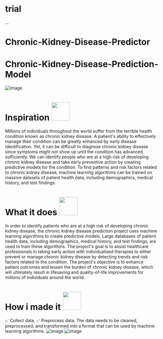 # trial
...
# Chronic-Kidney-Disease-Predictor
# Chronic-Kidney-Disease-Prediction-Model

![image](https://images.unsplash.com/photo-1559757175-9e351c9a1301?ixlib=rb-4.0.3&ixid=MnwxMjA3fDB8MHxzZWFyY2h8Mnx8S2lkbmV5fGVufDB8fDB8fA%3D%3D&auto=format&fit=crop&w=500&q=60)

# Inspiration <img src="https://user-images.githubusercontent.com/72274851/222214323-923a3fe7-56e9-4ba0-abff-162681500702.png" width="60" height="60"> 
Millions of individuals throughout the world suffer from the terrible health condition known as chronic kidney disease. A patient's ability to effectively manage their condition can be greatly enhanced by early disease identification. 
Yet, it can be difficult to diagnose chronic kidney disease since symptoms might not show up until the condition has advanced sufficiently.
We can identify people who are at a high risk of developing chronic kidney disease and take early preventive action by creating predictive models for the condition. To find patterns and risk factors related to chronic kidney disease, machine learning algorithms can be trained on massive datasets of patient health data, including demographics, medical history, and test findings.
# What it does  <img src="https://user-images.githubusercontent.com/72274851/222216353-58874ba5-d9cc-4298-baab-4255bbdb0193.png" width="60" height="60">  
In order to identify patients who are at a high risk of developing chronic kidney disease, the chronic kidney disease prediction project uses machine learning algorithms to create predictive models. Large databases of patient health data, including demographics, medical history, and test findings, are used to train these algorithms. The project's goal is to assist healthcare professionals in taking early action with individualised therapies to either prevent or manage chronic kidney disease by detecting trends and risk factors related to the condition. The project's objective is to enhance patient outcomes and lessen the burden of chronic kidney disease, which will ultimately result in lifesaving and quality-of-life improvements for millions of individuals around the world.
# How i made it <img src="https://user-images.githubusercontent.com/72274851/222215141-6ced575e-414b-4088-bd99-d78921f80f66.png" width="60" height="60"> 
✅ Collect data.
✅ Preprocess data: The data needs to be cleaned, preprocessed, and transformed into a format that can be used by machine learning algorithms.
![image](https://user-images.githubusercontent.com/72274851/222221113-2e8c5b21-88f0-4952-a862-d7579f64eeff.png)
![image](https://user-images.githubusercontent.com/72274851/222221139-bce8df90-08ed-4984-8933-c502df4718f9.png)
